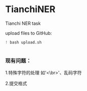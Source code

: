 # TianchiNER
Tianchi NER task


upload files to GitHub: 

```python
! bash upload.sh
```

```python

```

### 现有问题：


1.特殊字符的处理 如'<\br>'、乱码字符

2.提交格式

```python

```
